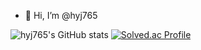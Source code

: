- 👋 Hi, I’m @hyj765



![hyj765's GitHub stats](https://github-readme-stats.vercel.app/api?username=hyj765&show_icons=true&theme=radical)
[![Solved.ac Profile](http://mazassumnida.wtf/api/v2/generate_badge?boj=hyj765)](https://solved.ac/hyj765/)
